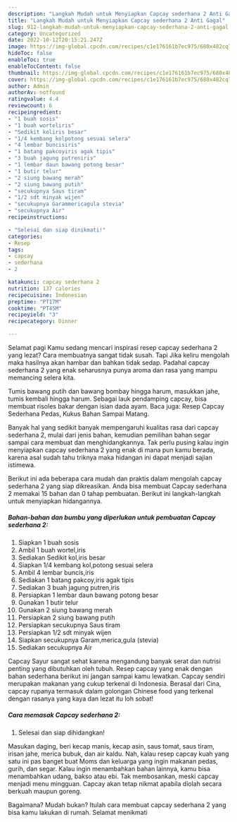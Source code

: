 ```yaml
---
description: "Langkah Mudah untuk Menyiapkan Capcay sederhana 2 Anti Gagal"
title: "Langkah Mudah untuk Menyiapkan Capcay sederhana 2 Anti Gagal"
slug: 912-langkah-mudah-untuk-menyiapkan-capcay-sederhana-2-anti-gagal
category: Uncategorized
date: 2022-10-12T20:15:21.247Z
image: https://img-global.cpcdn.com/recipes/c1e176161b7ec975/680x482cq70/capcay-sederhana-2-foto-resep-utama.jpg
hideToc: false
enableToc: true
enableTocContent: false
thumbnail: https://img-global.cpcdn.com/recipes/c1e176161b7ec975/680x482cq70/capcay-sederhana-2-foto-resep-utama.jpg
cover: https://img-global.cpcdn.com/recipes/c1e176161b7ec975/680x482cq70/capcay-sederhana-2-foto-resep-utama.jpg
author: Admin
authorAv: notfound
ratingvalue: 4.4
reviewcount: 6
recipeingredient:
- "1 buah sosis"
- "1 buah worteliris"
- "Sedikit koliris besar"
- "1/4 kembang kolpotong sesuai selera"
- "4 lembar buncisiris"
- "1 batang pakcoyiris agak tipis"
- "3 buah jagung putreniris"
- "1 lembar daun bawang potong besar"
- "1 butir telur"
- "2 siung bawang merah"
- "2 siung bawang putih"
- "secukupnya Saus tiram"
- "1/2 sdt minyak wijen"
- "secukupnya Garammericagula stevia"
- "secukupnya Air"
recipeinstructions:

- "Selesai dan siap dinikmati!"
categories:
- Resep
tags:
- capcay
- sederhana
- 2

katakunci: capcay sederhana 2 
nutrition: 137 calories
recipecuisine: Indonesian
preptime: "PT17M"
cooktime: "PT45M"
recipeyield: "3"
recipecategory: Dinner

---
```



Selamat pagi Kamu sedang mencari inspirasi resep capcay sederhana 2 yang lezat? Cara membuatnya sangat tidak susah. Tapi Jika keliru mengolah maka hasilnya akan hambar dan bahkan tidak sedap. Padahal capcay sederhana 2 yang enak seharusnya punya aroma dan rasa yang mampu memancing selera kita.


Tumis bawang putih dan bawang bombay hingga harum, masukkan jahe, tumis kembali hingga harum. Sebagai lauk pendamping capcay, bisa membuat risoles bakar dengan isian dada ayam. Baca juga: Resep Capcay Sederhana Pedas, Kukus Bahan Sampai Matang.

Banyak hal yang sedikit banyak mempengaruhi kualitas rasa dari capcay sederhana 2, mulai dari jenis bahan, kemudian pemilihan bahan segar sampai cara membuat dan menghidangkannya. Tak perlu pusing kalau ingin menyiapkan capcay sederhana 2 yang enak di mana pun kamu berada, karena asal sudah tahu triknya maka hidangan ini dapat menjadi sajian istimewa.


Berikut ini ada beberapa cara mudah dan praktis dalam mengolah capcay sederhana 2 yang siap dikreasikan. Anda bisa membuat Capcay sederhana 2 memakai 15 bahan dan 0 tahap pembuatan. Berikut ini langkah-langkah untuk menyiapkan hidangannya.

<!--inarticleads1-->

##### Bahan-bahan dan bumbu yang diperlukan untuk pembuatan Capcay sederhana 2:

1. Siapkan 1 buah sosis
1. Ambil 1 buah wortel,iris
1. Sediakan Sedikit kol,iris besar
1. Siapkan 1/4 kembang kol,potong sesuai selera
1. Ambil 4 lembar buncis,iris
1. Sediakan 1 batang pakcoy,iris agak tipis
1. Sediakan 3 buah jagung putren,iris
1. Persiapkan 1 lembar daun bawang potong besar
1. Gunakan 1 butir telur
1. Gunakan 2 siung bawang merah
1. Persiapkan 2 siung bawang putih
1. Persiapkan secukupnya Saus tiram
1. Persiapkan 1/2 sdt minyak wijen
1. Siapkan secukupnya Garam,merica,gula (stevia)
1. Sediakan secukupnya Air


Capcay Sayur sangat sehat karena mengandung banyak serat dan nutrisi penting yang dibutuhkan oleh tubuh. Resep capcay yang enak dengan bahan sederhana berikut ini jangan sampai kamu lewatkan. Capcay sendiri merupakan makanan yang cukup terkenal di Indonesia. Berasal dari Cina, capcay rupanya termasuk dalam golongan Chinese food yang terkenal dengan rasanya yang kaya dan lezat itu loh sobat! 

<!--inarticleads2-->

##### Cara memasak Capcay sederhana 2:


1. Selesai dan siap dihidangkan!

Masukan daging, beri kecap manis, kecap asin, saus tomat, saus tiram, irisan jahe, merica bubuk, dan air kaldu. Nah, kalau resep capcay kuah yang satu ini pas banget buat Moms dan keluarga yang ingin makanan pedas, gurih, dan segar. Kalau ingin menambahkan bahan lainnya, kamu bisa menambahkan udang, bakso atau ebi. Tak membosankan, meski capcay menjadi menu mingguan. Capcay akan tetap nikmat apabila diolah secara berkuah maupun goreng. 

Bagaimana? Mudah bukan? Itulah cara membuat capcay sederhana 2 yang bisa kamu lakukan di rumah. Selamat menikmati
